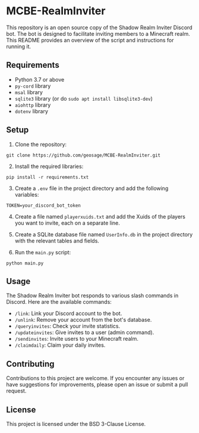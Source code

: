 # MCBE-RealmInviter

This repository is an open source copy of the Shadow Realm Inviter Discord bot. The bot is designed to facilitate inviting members to a Minecraft realm. This README provides an overview of the script and instructions for running it.

## Requirements
- Python 3.7 or above
- `py-cord` library
- `msal` library
- `sqlite3` library (or do ```sudo apt install libsqlite3-dev```)
- `aiohttp` library
- `dotenv` library

## Setup

1. Clone the repository:
```
git clone https://github.com/geosage/MCBE-RealmInviter.git
```

2. Install the required libraries:
```
pip install -r requirements.txt
```

3. Create a `.env` file in the project directory and add the following variables:
```
TOKEN=your_discord_bot_token
```

4. Create a file named `playerxuids.txt` and add the Xuids of the players you want to invite, each on a separate line.

6. Create a SQLite database file named `UserInfo.db` in the project directory with the relevant tables and fields.

8. Run the `main.py` script:
```
python main.py
```

## Usage

The Shadow Realm Inviter bot responds to various slash commands in Discord. Here are the available commands:

- `/link`: Link your Discord account to the bot.
- `/unlink`: Remove your account from the bot's database.
- `/queryinvites`: Check your invite statistics.
- `/updateinvites`: Give invites to a user (admin command).
- `/sendinvites`: Invite users to your Minecraft realm.
- `/claimdaily`: Claim your daily invites.

## Contributing

Contributions to this project are welcome. If you encounter any issues or have suggestions for improvements, please open an issue or submit a pull request.

## License

This project is licensed under the BSD 3-Clause License.

